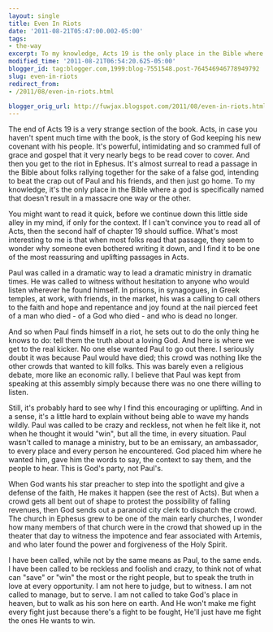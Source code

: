 ```yaml
---
layout: single
title: Even In Riots
date: '2011-08-21T05:47:00.002-05:00'
tags: 
- the-way
excerpt: To my knowledge, Acts 19 is the only place in the Bible where a god is specifically named that doesn't result in a massacre one way or the other. 
modified_time: '2011-08-21T06:54:20.625-05:00'
blogger_id: tag:blogger.com,1999:blog-7551548.post-764546946778949792
slug: even-in-riots
redirect_from: 
- /2011/08/even-in-riots.html

blogger_orig_url: http://fuwjax.blogspot.com/2011/08/even-in-riots.html
---
```


The end of Acts 19 is a very strange section of the book. Acts, in case you haven't spent much time with the book, is the story of God keeping his new covenant with his people. It's powerful, intimidating and so crammed full of grace and gospel that it very nearly begs to be read cover to cover. And then you get to the riot in Ephesus. It's almost surreal to read a passage in the Bible about folks rallying together for the sake of a false god, intending to beat the crap out of Paul and his friends, and then just go home. To my knowledge, it's the only place in the Bible where a god is specifically named that doesn't result in a massacre one way or the other. 

You might want to read it quick, before we continue down this little side alley in my mind, if only for the context. If I can't convince you to read all of Acts, then the second half of chapter 19 should suffice. What's most interesting to me is that when most folks read that passage, they seem to wonder why someone even bothered writing it down, and I find it to be one of the most reassuring and uplifting passages in Acts.

Paul was called in a dramatic way to lead a dramatic ministry in dramatic times. He was called to witness without hesitation to anyone who would listen wherever he found himself. In prisons, in synagogues, in Greek temples, at work, with friends, in the market, his was a calling to call others to the faith and hope and repentance and joy found at the nail pierced feet of a man who died - of a God who died - and who is dead no longer. 

And so when Paul finds himself in a riot, he sets out to do the only thing he knows to do: tell them the truth about a loving God. And here is where we get to the real kicker. No one else wanted Paul to go out there. I seriously doubt it was because Paul would have died; this crowd was nothing like the other crowds that wanted to kill folks. This was barely even a religious debate, more like an economic rally. I believe that Paul was kept from speaking at this assembly simply because there was no one there willing to listen. 

Still, it's probably hard to see why I find this encouraging or uplifting. And in a sense, it's a little hard to explain without being able to wave my hands wildly. Paul was called to be crazy and reckless, not when he felt like it, not when he thought it would "win", but all the time, in every situation. Paul wasn't called to manage a ministry, but to be an emissary, an ambassador, to every place and every person he encountered. God placed him where he wanted him, gave him the words to say, the context to say them, and the people to hear. This is God's party, not Paul's.

When God wants his star preacher to step into the spotlight and give a defense of the faith, He makes it happen (see the rest of Acts). But when a crowd gets all bent out of shape to protest the possibility of falling revenues, then God sends out a paranoid city clerk to dispatch the crowd. The church in Ephesus grew to be one of the main early churches, I wonder how many members of that church were in the crowd that showed up in the theater that day to witness the impotence and fear associated with Artemis, and who later found the power and forgiveness of the Holy Spirit.

I have been called, while not by the same means as Paul, to the same ends. I have been called to be reckless and foolish and crazy, to think not of what can "save" or "win" the most or the right people, but to speak the truth in love at every opportunity. I am not here to judge, but to witness. I am not called to manage, but to serve. I am not called to take God's place in heaven, but to walk as his son here on earth. And He won't make me fight every fight just because there's a fight to be fought, He'll just have me fight the ones He wants to win.